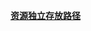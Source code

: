 **[资源独立存放路径](https://gitee.com/cambriconknight/dev-open-res/tree/main/dev-env-ubuntu/pytorch1.9/chinese-llama-alpaca-2/res)**